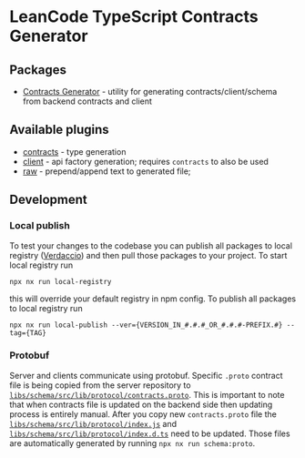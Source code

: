 # LeanCode TypeScript Contracts Generator

## Packages

- [Contracts Generator](packages/generator) - utility for generating contracts/client/schema from backend contracts
  and client

## Available plugins

- [contracts](plugins/contracts/) - type generation
- [client](plugins/client/) - api factory generation; requires `contracts` to also be used
- [raw](plugins/raw) - prepend/append text to generated file;

## Development

### Local publish

To test your changes to the codebase you can publish all packages to local registry
([Verdaccio](https://verdaccio.org/)) and then pull those packages to your project. To start local registry run

```
npx nx run local-registry
```

this will override your default registry in npm config. To publish all packages to local registry run

```
npx nx run local-publish --ver={VERSION_IN_#.#.#_OR_#.#.#-PREFIX.#} --tag={TAG}
```

### Protobuf

Server and clients communicate using protobuf. Specific `.proto` contract file is being copied from the server
repository to [`libs/schema/src/lib/protocol/contracts.proto`](libs/schema/src/lib/protocol/contracts.proto). This is
important to note that when contracts file is updated on the backend side then updating process is entirely manual.
After you copy new `contracts.proto` file the
[`libs/schema/src/lib/protocol/index.js`](libs/schema/src/lib/protocol/index.js) and
[`libs/schema/src/lib/protocol/index.d.ts`](libs/schema/src/lib/protocol/index.d.ts) need to be updated. Those files are
automatically generated by running `npx nx run schema:proto`.
